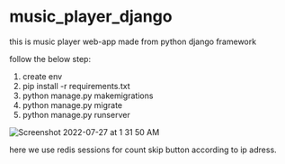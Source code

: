 # music_player_django

this is music player web-app made from python django framework

follow the below step:

1. create env 
2. pip install -r requirements.txt
3. python manage.py makemigrations
4. python manage.py migrate
5. python manage.py runserver

![Screenshot 2022-07-27 at 1 31 50 AM](https://user-images.githubusercontent.com/94175361/181101658-66850ec6-2351-4272-8c8b-84421846b23f.png)

here we use redis sessions for count skip button according to ip adress.
